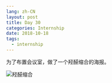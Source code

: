 ```yaml
---
lang: zh-CN
layout: post
title: Day 30
categories: Internship
date: 2018-10-18
tags:
  - internship
---
```


为了布置会议室，做了一个羟醛缩合的海报。

![羟醛缩合](https://images.weserv.nl/?url=drive.google.com/uc?id=1HF8rM2yLNvfL1Sae8kc4rTXPqAf3U6eU)
